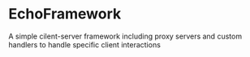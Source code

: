 # EchoFramework
A simple cilent-server framework including proxy servers and custom handlers to handle specific client interactions
